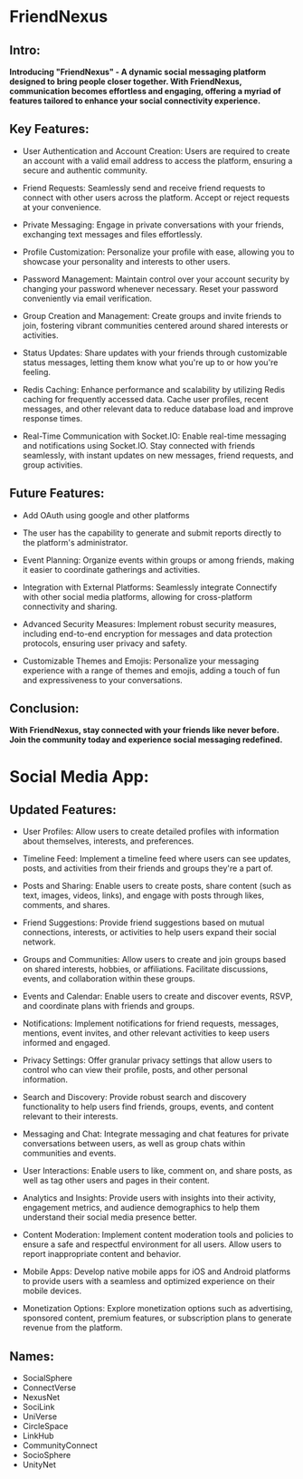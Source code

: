 # FriendNexus

## Intro:

**Introducing "FriendNexus" - A dynamic social messaging platform designed to bring people closer together. With FriendNexus, communication becomes effortless and engaging, offering a myriad of features tailored to enhance your social connectivity experience.**

## Key Features:

- User Authentication and Account Creation: Users are required to create an account with a valid email address to access the platform, ensuring a secure and authentic community.

- Friend Requests: Seamlessly send and receive friend requests to connect with other users across the platform. Accept or reject requests at your convenience.

- Private Messaging: Engage in private conversations with your friends, exchanging text messages and files effortlessly.

- Profile Customization: Personalize your profile with ease, allowing you to showcase your personality and interests to other users.

- Password Management: Maintain control over your account security by changing your password whenever necessary. Reset your password conveniently via email verification.

- Group Creation and Management: Create groups and invite friends to join, fostering vibrant communities centered around shared interests or activities.

- Status Updates: Share updates with your friends through customizable status messages, letting them know what you're up to or how you're feeling.

- Redis Caching: Enhance performance and scalability by utilizing Redis caching for frequently accessed data. Cache user profiles, recent messages, and other relevant data to reduce database load and improve response times.

- Real-Time Communication with Socket.IO: Enable real-time messaging and notifications using Socket.IO. Stay connected with friends seamlessly, with instant updates on new messages, friend requests, and group activities.

## Future Features:

- Add OAuth using google and other platforms

- The user has the capability to generate and submit reports directly to the platform's administrator. 

- Event Planning: Organize events within groups or among friends, making it easier to coordinate gatherings and activities.

- Integration with External Platforms: Seamlessly integrate Connectify with other social media platforms, allowing for cross-platform connectivity and sharing.

- Advanced Security Measures: Implement robust security measures, including end-to-end encryption for messages and data protection protocols, ensuring user privacy and safety.

- Customizable Themes and Emojis: Personalize your messaging experience with a range of themes and emojis, adding a touch of fun and expressiveness to your conversations.


## Conclusion:

**With FriendNexus, stay connected with your friends like never before. Join the community today and experience social messaging redefined.**

# Social Media App:
## Updated Features:
- User Profiles: Allow users to create detailed profiles with information about themselves, interests, and preferences.

- Timeline Feed: Implement a timeline feed where users can see updates, posts, and activities from their friends and groups they're a part of.

- Posts and Sharing: Enable users to create posts, share content (such as text, images, videos, links), and engage with posts through likes, comments, and shares.

- Friend Suggestions: Provide friend suggestions based on mutual connections, interests, or activities to help users expand their social network.

- Groups and Communities: Allow users to create and join groups based on shared interests, hobbies, or affiliations. Facilitate discussions, events, and collaboration within these groups.

- Events and Calendar: Enable users to create and discover events, RSVP, and coordinate plans with friends and groups.

- Notifications: Implement notifications for friend requests, messages, mentions, event invites, and other relevant activities to keep users informed and engaged.

- Privacy Settings: Offer granular privacy settings that allow users to control who can view their profile, posts, and other personal information.

- Search and Discovery: Provide robust search and discovery functionality to help users find friends, groups, events, and content relevant to their interests.

- Messaging and Chat: Integrate messaging and chat features for private conversations between users, as well as group chats within communities and events.

- User Interactions: Enable users to like, comment on, and share posts, as well as tag other users and pages in their content.

- Analytics and Insights: Provide users with insights into their activity, engagement metrics, and audience demographics to help them understand their social media presence better.

- Content Moderation: Implement content moderation tools and policies to ensure a safe and respectful environment for all users. Allow users to report inappropriate content and behavior.

- Mobile Apps: Develop native mobile apps for iOS and Android platforms to provide users with a seamless and optimized experience on their mobile devices.

- Monetization Options: Explore monetization options such as advertising, sponsored content, premium features, or subscription plans to generate revenue from the platform.

## Names:
- SocialSphere
- ConnectVerse
- NexusNet
- SociLink
- UniVerse
- CircleSpace
- LinkHub
- CommunityConnect
- SocioSphere
- UnityNet